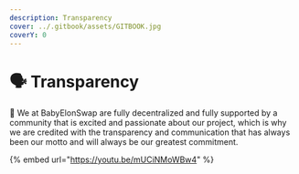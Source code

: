 ```yaml
---
description: Transparency
cover: ../.gitbook/assets/GITBOOK.jpg
coverY: 0
---
```


# 🗣 Transparency

:tada: We at BabyElonSwap are fully decentralized and fully supported by a community that is excited and passionate about our project, which is why we are credited with the transparency and communication that has always been our motto and will always be our greatest commitment.

{% embed url="https://youtu.be/mUCiNMoWBw4" %}
